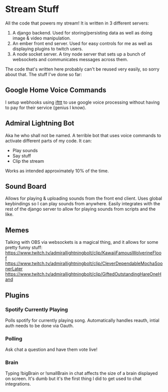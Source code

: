 # Stream Stuff
All the code that powers my stream! It is written in 3 different servers:
1. A django backend. Used for storing/persisting data as well as doing image & video manipulation.
2. An ember front end server. Used for easy controls for me as well as displaying plugins to twitch users.
3. A node socket server. A tiny node server that sets up a bunch of websockets and communicates messages across them.

The code that's written here probably can't be reused very easily, so sorry about that. The stuff I've done so far:

## Google Home Voice Commands
I setup webhooks using [ifttt](https://ifttt.com) to use google voice processing
without having to pay for their service (genius I know).

## Admiral Lightning Bot
Aka he who shall not be named. A terrible bot that uses voice commands to activate different parts of my code.
It can:
* Play sounds
* Say stuff
* Clip the stream

Works as intended approximately 10% of the time.

## Sound Board
Allows for playing & uploading sounds from the front end client. Uses global
keybindings so I can play sounds from anywhere. Easily integrates with the rest
of the django server to allow for playing sounds from scripts and the like.

## Memes
Talking with OBS via websockets is a magical thing, and it allows for some pretty funny stuff:
https://www.twitch.tv/admirallightningbolt/clip/KawaiiFamousWolverineFloof
https://www.twitch.tv/admirallightningbolt/clip/CleverDependableMochaSoonerLater
https://www.twitch.tv/admirallightningbolt/clip/GiftedOutstandingHareOneHand

## Plugins

### Spotify Currently Playing
Polls spotify for currently playing song. Automatically handles reauth, intial auth needs to be done via Oauth.

### Polling
Ask chat a question and have them vote live!

### Brain
Typing !bigBrain or !smallBrain in chat affects the size of a brain displayed on screen. It's dumb but it's the first thing I did to get used to chat integrations.
